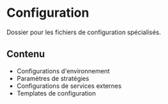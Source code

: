 # Configuration

Dossier pour les fichiers de configuration spécialisés.

## Contenu

- Configurations d'environnement
- Paramètres de stratégies
- Configurations de services externes
- Templates de configuration
